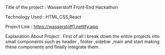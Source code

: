 Title of the project : Wasserstoff Front-End Hackathon


Technology Used :  HTML,CSS,React


Project Link  :  https://wasserstoff1.netlify.app


Explanation About Project : First of all I break down the entire projects into small components such as header , footer ,sidebar ,main and start making these components and finally integrate them .
